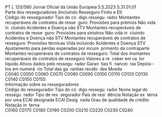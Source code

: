 PT  L 120/580 Jornal Oficial da União Europeia 5.5.2023
 S.31.01.01  
Parte dos resseguradores (incluindo Resseguro Finito e EI)  
Código do 
ressegurador  Tipo do có ­
digo ressegu ­
rador  Montantes recuperáveis 
de contratos de resse ­
guro: Provisões para 
prémios Não vida in ­
cluindo Acidentes e 
Doença não STV  Montantes recuperáveis 
de contratos de resse ­
guro: Provisões para 
sinistros Não vida in ­
cluindo Acidentes e 
Doença não STV  Montantes 
recuperáveis 
de contratos 
de resseguro: 
Provisões 
técnicas Vida 
incluindo 
Acidentes e 
Doença STV  Ajustamento 
para perdas 
esperadas 
por incum ­
primento da 
contraparte  Montantes 
recuperáveis 
de contratos 
de resseguro: 
Total dos 
montantes 
recuperáveis 
de contratos 
de resseguro  Valores a re ­
ceber em va ­
lor líquido  Ativos dados 
pelo ressegu ­
rador  Garan ­
tias fi ­
nancei ­
ras  Depósi ­
tos em 
numerá ­
rio  Total 
das ga ­
rantias 
recebi ­
das  Moeda  
C0040  C0050  C0060  C0070  C0080  C0090  C0100  C0110  C0120  C0130  C0140  C0150  C0155  
Informação sobre os resseguradores  
Código do 
ressegurador  Tipo do có ­
digo ressegu ­
rador  Nome legal do ressegu ­
rador  Tipo de res ­
segurador  País de resi ­
dência  Notação ex ­
terna por 
uma ECAI 
designada  ECAI Desig ­
nada  Grau de qualidade de 
crédito  Notação in ­
terna  
C0160  C0170  C0180  C0190  C0200  C0210  C0220  C0230  C0240
